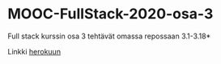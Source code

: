 # MOOC-FullStack-2020-osa-3
Full stack kurssin osa 3 tehtävät omassa repossaan
3.1-3.18*

Linkki [herokuun](https://lojuje-phonebook.herokuapp.com/)
